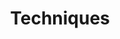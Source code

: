 ---
title: "Techniques"
sort: 1
short: tech
type: checkbox
filters:
- short: general
  title: General techniques
- short: html
  title: <acronym title="Hypertext Markup Language">HTML</acronym>
- short: css
  title: <acronym title="Cascading Style Sheets (CSS)">CSS</acronym>
- short: smil
  title: <acronym title="Synchronized Multimedia Integration Language (SMIL)">SMIL</acronym>
- short: js
  title: Client-side Scripting
- short: server
  title: Server-side Scripting
- short: flash
  title: Flash
- short: pdf
  title: PDF
- short: sl
  title: Silverlight
- short: wai-aria
  title: <acronym title="Web Accessibility Initiative - Accessible Rich Internet Applications">WAI-ARIA</acronym>
---